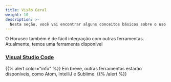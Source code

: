 ```yaml
---
title: Visão Geral
weight: 10
description: >-
  Nesta seção, você vai encontrar alguns conceitos básicos sobre o uso do Horusec-CLI como extensão.
---
```


O Horusec também é de fácil integração com outras ferramentas. Atualmente, temos uma ferramenta disponível

### [**Visual Studio Code**](/docs/pt-br/extensions/visual-studio-code/)

{{% alert color="info" %}}
Em breve, outras ferramentas estarão disponíveis, como Atom, IntelliJ e Sublime.
{{% /alert %}}